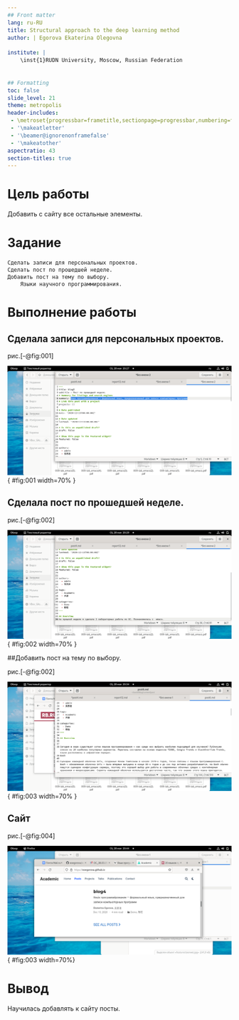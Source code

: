 ```yaml
---
## Front matter
lang: ru-RU
title: Structural approach to the deep learning method
author: | Egorova Ekaterina Olegovna
	
institute: |
	\inst{1}RUDN University, Moscow, Russian Federation
	

## Formatting
toc: false
slide_level: 21
theme: metropolis
header-includes: 
 - \metroset{progressbar=frametitle,sectionpage=progressbar,numbering=fraction}
 - '\makeatletter'
 - '\beamer@ignorenonframefalse'
 - '\makeatother'
aspectratio: 43
section-titles: true
---
```


# Цель работы
Добавить с сайту все остальные элементы.

  

# Задание



    Сделать записи для персональных проектов.
    Сделать пост по прошедшей неделе.
    Добавить пост на тему по выбору.
        Языки научного программирования.

# Выполнение работы

## Сделала записи для персональных проектов. 

 рис.[-@fig:001] 
 
 
![ сделала записи  ](screenp5/1.png){ #fig:001 width=70% } 

## Сделала пост по прошедшей неделе. 

рис.[-@fig:002] 


![ сделала пост  ](screenp5/2.png){ #fig:002 width=70% }

##Добавить пост на тему по выбору.

рис.[-@fig:002] 

![ сделала пост  ](screenp5/3.png){ #fig:003 width=70% }
 
## Сайт 

рис.[-@fig:004] 


![ сайт с постами    ](screenp5/4.png){ #fig:003 width=70%}
 
# Вывод

Научилась добавлять к сайту посты.





 

